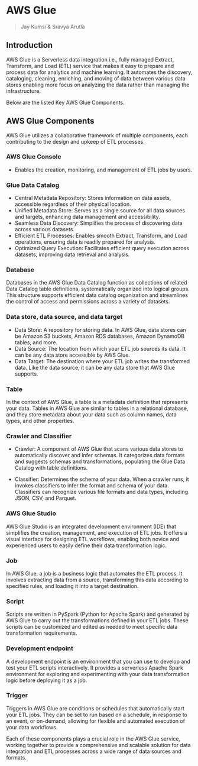 
# AWS Glue

> Jay Kumsi & Sravya Arutla




## Introduction

AWS Glue is a Serverless data integration i.e., fully managed Extract, Transform, and Load (ETL) service that makes it easy to prepare and process data for analytics and machine learning. It automates the discovery, cataloging, cleaning, enriching, and moving of data between various data stores enabling more focus on analyzing the data rather than managing the infrastructure.

Below are the listed Key AWS Glue Components.


## AWS Glue Components

AWS Glue utilizes a collaborative framework of multiple components, each contributing to the design and upkeep of ETL processes.

### AWS Glue Console
- Enables the creation, monitoring, and management of ETL jobs by users.

### Glue Data Catalog

- Central Metadata Repository: Stores information on data assets, accessible regardless of their physical location.
- Unified Metadata Store: Serves as a single source for all data sources and targets, enhancing data management and accessibility.
- Seamless Data Discovery: Simplifies the process of discovering data across various datasets.
- Efficient ETL Processes: Enables smooth Extract, Transform, and Load operations, ensuring data is readily prepared for analysis.
- Optimized Query Execution: Facilitates efficient query execution across datasets, improving data retrieval and analysis.


### Database

Databases in the AWS Glue Data Catalog function as collections of related Data Catalog table definitions, systematically organized into logical groups. This structure supports efficient data catalog organization and streamlines the control of access and permissions across a variety of datasets.

### Data store, data source, and data target

* Data Store: A repository for storing data. In AWS Glue, data stores can be Amazon S3 buckets, Amazon RDS databases, Amazon DynamoDB tables, and more.
* Data Source: The location from which your ETL job sources its data. It can be any data store accessible by AWS Glue.
* Data Target: The destination where your ETL job writes the transformed data. Like the data source, it can be any data store that AWS Glue supports.

### Table
In the context of AWS Glue, a table is a metadata definition that represents your data. Tables in AWS Glue are similar to tables in a relational database, and they store metadata about your data such as column names, data types, and other properties.

### Crawler and Classifier

* Crawler: A component of AWS Glue that scans various data stores to automatically discover and infer schemas. It categorizes data formats and suggests schemas and transformations, populating the Glue Data Catalog with table definitions.

* Classifier: Determines the schema of your data. When a crawler runs, it invokes classifiers to infer the format and schema of your data. Classifiers can recognize various file formats and data types, including JSON, CSV, and Parquet.

### AWS Glue Studio

AWS Glue Studio is an integrated development environment (IDE) that simplifies the creation, management, and execution of ETL jobs. It offers a visual interface for designing ETL workflows, enabling both novice and experienced users to easily define their data transformation logic.

### Job

In AWS Glue, a job is a business logic that automates the ETL process. It involves extracting data from a source, transforming this data according to specified rules, and loading it into a target destination.

### Script

Scripts are written in PySpark (Python for Apache Spark) and generated by AWS Glue to carry out the transformations defined in your ETL jobs. These scripts can be customized and edited as needed to meet specific data transformation requirements.

### Development endpoint

A development endpoint is an environment that you can use to develop and test your ETL scripts interactively. It provides a serverless Apache Spark environment for exploring and experimenting with your data transformation logic before deploying it as a job.

### Trigger

Triggers in AWS Glue are conditions or schedules that automatically start your ETL jobs. They can be set to run based on a schedule, in response to an event, or on-demand, allowing for flexible and automated execution of your data workflows.


Each of these components plays a crucial role in the AWS Glue service, working together to provide a comprehensive and scalable solution for data integration and ETL processes across a wide range of data sources and formats.
